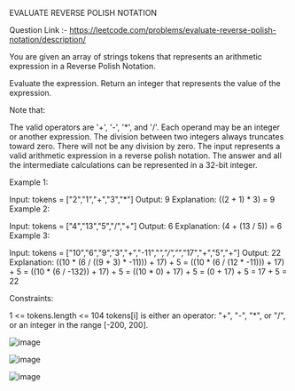 EVALUATE REVERSE POLISH NOTATION

Question Link :- https://leetcode.com/problems/evaluate-reverse-polish-notation/description/

You are given an array of strings tokens that represents an arithmetic expression in a Reverse Polish Notation.

Evaluate the expression. Return an integer that represents the value of the expression.

Note that:

The valid operators are '+', '-', '*', and '/'.
Each operand may be an integer or another expression.
The division between two integers always truncates toward zero.
There will not be any division by zero.
The input represents a valid arithmetic expression in a reverse polish notation.
The answer and all the intermediate calculations can be represented in a 32-bit integer.
 

Example 1:

Input: tokens = ["2","1","+","3","*"]
Output: 9
Explanation: ((2 + 1) * 3) = 9
Example 2:

Input: tokens = ["4","13","5","/","+"]
Output: 6
Explanation: (4 + (13 / 5)) = 6
Example 3:

Input: tokens = ["10","6","9","3","+","-11","*","/","*","17","+","5","+"]
Output: 22
Explanation: ((10 * (6 / ((9 + 3) * -11))) + 17) + 5
= ((10 * (6 / (12 * -11))) + 17) + 5
= ((10 * (6 / -132)) + 17) + 5
= ((10 * 0) + 17) + 5
= (0 + 17) + 5
= 17 + 5
= 22
 

Constraints:

1 <= tokens.length <= 104
tokens[i] is either an operator: "+", "-", "*", or "/", or an integer in the range [-200, 200].


![image](https://user-images.githubusercontent.com/72187301/210219639-3480cde1-9c12-4f4b-b80f-3b1d3b454a79.png)


![image](https://user-images.githubusercontent.com/72187301/210219495-a7d066ab-8d60-42d0-ba2e-94b09644c8cd.png)

![image](https://user-images.githubusercontent.com/72187301/210219564-33bbe04d-6f4d-4c4e-ac06-976e1874bc0b.png)





